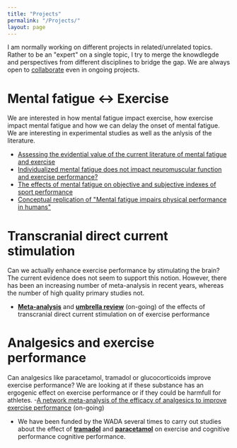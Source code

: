 ```yaml
---
title: "Projects"
permalink: "/Projects/"
layout: page
---
```


I am normally working on different projects in related/unrelated topics. Rather to be an "expert" on a single topic, I try to merge the knowdlegde 
and perspectives from different disciplines to bridge the gap. We are always open to [collaborate](mailto:darias.holgado@unil.ch) even in ongoing projects.

# Mental fatigue <-> Exercise
We are interested in how mental fatigue impact exercise, how exercise impact mental fatigue and how we can delay the onset of mental fatigue.
We are interesting in experimental studies as well as the anlysis of the literature.

- [Assessing the evidential value of the current literature of mental fatigue and exercise](https://osf.io/5zbyu/)
- [Individualized mental fatigue does not impact neuromuscular function and exercise performance?](https://osf.io/xc8nr/)
- [The effects of mental fatigue on objective and subjective indexes of sport performance](https://osf.io/s5tz6/)
- [Conceptual replication of "Mental fatigue impairs physical performance in humans"](https://osf.io/wqkap/)


# Transcranial direct current stimulation
Can we actually enhance exercise performance by stimulating the brain? The current evidence does not seem to support this notion. 
However, there has been an increasing number of meta-analysis in recent years, whereas the number of high quality primary studies not. 
- [**Meta-analysis**](https://osf.io/bh3g9/) and [**umbrella review**](https://osf.io/73qsu/) (on-going) of the effects of transcranial direct current stimulation on of exercise performance

# Analgesics and exercise performance
Can analgesics like paracetamol, tramadol or glucocorticoids improve exercise performance? 
We are looking at if these substance has an ergogenic effect on exercise performance or if they could be harmfull for athletes.
-[A network meta-analysis of the efficacy of analgesics to improve exercise performance](https://osf.io/bkszn/) (on-going)
- We have been funded by the WADA several times to carry out studies about the effect of [**tramadol**](https://osf.io/xbvt5/) and [**paracetamol**](https://osf.io/sbwx4/) on exercise and cognitive performance cognitive performance.
